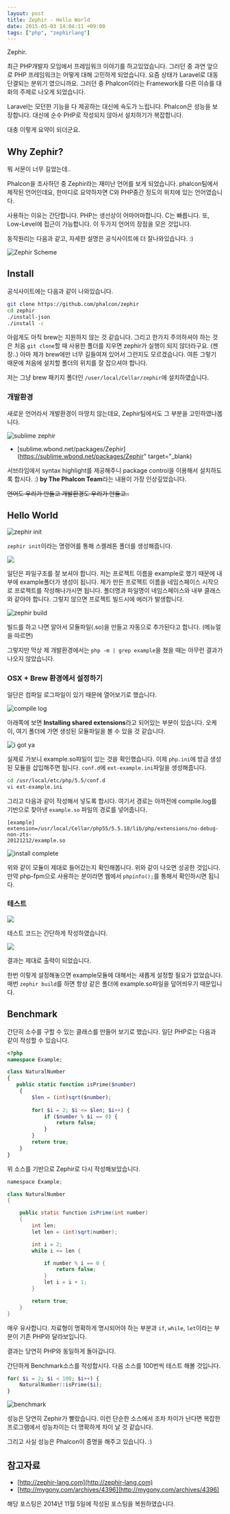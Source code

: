 ```yaml
---
layout: post
title: Zephir - Hello World
date: 2015-05-03 14:04:11 +09:00
tags: ["php", "zephirlang"]
---
```


Zephir.

최근 PHP개발자 모임에서 프레임워크 이야기를 하고있었습니다. 그러던 중 과연 앞으로 PHP 프레임워크는 어떻게 대해
고민하게 되었습니다. 요즘 상태가 Laravel로 대동단결되는 분위기 였으니까요. 그러던 중 Phalcon이라는 Framework를 다른
이슈를 대화의 주제로 나오게 되었습니다.

Laravel는 모던한 기능을 다 제공하는 대신에 속도가 느립니다. Phalcon은 성능을 보장합니다. 대신에 순수 PHP로 작성되지
않아서 설치하기가 복잡합니다.

대충 이렇게 요약이 되더군요.

## Why Zephir?

뭐 서문이 너무 길었는데..

Phalcon을 조사하던 중 Zephir라는 재미난 언어를 보게 되었습니다. phalcon팀에서 제작된 언어인데요, 한마디로 요약하자면
C와 PHP중간 정도의 위치에 있는 언어였습니다. 

사용하는 이유는 간단합니다. PHP는 생선상이 어마어마합니다. C는 빠릅니다. 또, Low-Level에 접근이 가능합니다. 이 두가지
언어의 장점을 모은 것입니다.

동작원리는 다음과 같고, 자세한 설명은 공식사이트에 더 잘나와있습니다. :)

![Zephir Scheme](/images/dev/php/zephir_scheme.png)

## Install

공식사이트에는 다음과 같이 나와있습니다.

```bash
git clone https://github.com/phalcon/zephir
cd zephir
./install-json
./install -c
```

아쉽게도 아직 brew는 지원하지 않는 것 같습니다. 그리고 한가지 주의하셔야 하는 것은 처음 `git clone`할 때 사용한 폴더를
지우면 zephir가 실행이 되지 않더라구요. (젠장..) 아마 제가 brew에만 너무 길들여져 있어서 그런지도 모르겠습니다. 여튼
그렇기 때문에 처음에 설치할 폴더의 위치를 잘 잡으셔야 합니다.

저는 그냥 brew 패키지 폴더인 `/user/local/Cellar/zephir`에 설치하였습니다.

### 개발환경

새로운 언어라서 개발환경이 마땅치 않는데요, Zephir팀에서도 그 부분을 고민하였나봅니다. 

![sublime zephir](/images/dev/php/package_zephir.png)

- [sublime.wbond.net/packages/Zephir](https://sublime.wbond.net/packages/Zephir" target="_blank)

서브라임에서 syntax highlight를 제공해주니 package control을 이용해서 설치하도록 합시다. :) **by The Phalcon
Team**라는 내용이 가장 인상깊었습니다.

~~언어도 우리가 만들고 개발환경도 우리가 만들고..~~

## Hello World

![zephir init](/images/dev/php/zephir_init-1.png)

`zephir init`이라는 명령어를 통해 스켈레톤 폴더를 생성해줍니다.

![](/images/dev/php/zephir-example.png)

일단은 파일구조를 잘 보셔야 합니다. 저는 프로젝트 이름을 example로 했기 때문에 내부에 example폴더가 생성이 됩니다.
제가 만든 프로젝트 이름을 네임스페이스 시작으로 프로젝트를 작성해나가시면 됩니다. 폴더명과 파일명이 네임스페이스와
내부 클래스와 같아야 합니다. 그렇지 않으면 프로젝트 빌드시에 에러가 발생합니다.

![zephir build](/images/dev/php/zephir_build.png)

빌드를 하고 나면 알아서 모듈파일(.so)을 만들고 자동으로 추가된다고 합니다. (메뉴얼을 따르면)

그렇지만 막상 제 개발환경에서는 `php -m | grep example`을 쳤을 때는 아무런 결과가 나오지 않았습니다.

### OSX + Brew 환경에서 설정하기

일단은 컴파일 로그파일이 있기 때문에 열어보기로 했습니다.

![compile log](/images/dev/php/where_is_module.png)

아래쪽에 보면 **Installing shared extensions**라고 되어있는 부분이 있습니다. 오케이, 여기 폴더에 가면 생성된
모듈파일을 볼 수 있을 것 같습니다.

![i got ya](/images/dev/php/module_i_got_ya.png)

실제로 가보니 example.so파일이 있는 것을 확인했습니다. 이제 `php.ini`에 방금 생성된 모듈을 삽입해주면 됩니다.
`conf.d`에 `ext-example.ini`파일을 생성해줍니다.

```bash
cd /usr/local/etc/php/5.5/conf.d
vi ext-example.ini
```

그리고 다음과 같이 작성해서 넣도록 합시다. 여기서 경로는 아까전에 compile.log를 기반으로 찾아낸 `example.so` 파일의
경로를 넣어줍니다.

```
[example]
extension=/usr/local/Cellar/php55/5.5.18/lib/php/extensions/no-debug-non-zts-
20121212/example.so
```

![install complete](/images/dev/php/module_install_confirm.png)

위와 같이 모듈이 제대로 들어갔는지 확인해봅니다. 위와 같이 나오면 성공한 것입니다. 만약 php-fpm으로 사용하는 분이라면
웹에서 `phpinfo();`를 통해서 확인하시면 됩니다.

### 테스트

![](/images/dev/php/zephir_run_1.png)

테스트 코드는 간단하게 작성하였습니다.

![](/images/dev/php/zephir_run_2.png)

결과는 제대로 출력이 되었습니다.

한번 이렇게 설정해놓으면 example모듈에 대해서는 새롭게 설정할 필요가 없었습니다. 매번 `zephir build`를 하면 항상 같은
폴더에 example.so파일을 덮어씌우기 때문입니다.


## Benchmark

간단히 소수를 구할 수 있는 클래스를 만들어 보기로 했습니다. 일단 PHP로는 다음과 같이 작성할 수 있습니다.

```php
<?php
namespace Example;

class NaturalNumber
{
   public static function isPrime($number)
    {
    	$len = (int)sqrt($number);
    	
    	for( $i = 2; $i <= $len; $i++) {
    		if ($number % $i == 0) {
    			return false;
    		}
    	}
    	return true;
    }
}
```

위 소스를 기반으로 Zephir로 다시 작성해보았습니다.

```java
namespace Example;

class NaturalNumber
{

    public static function isPrime(int number)
    {
    	int len;
    	let len = (int)sqrt(number);

    	int i = 2;
    	while i <= len {

    		if number % i == 0 {
    			return false;
    		}
    		let i = i + 1;
    	}

    	return true;
    }
}

```

매우 유사합니다. 자료형이 명확하게 명시되어야 하는 부분과 `if`, `while`, `let`이라는 부분이 기존 PHP와 달라보입니다.

결과는 당연히 PHP와 동일하게 돌아갑니다. 

간단하게 Benchmark소스를 작성합시다. 다음 소스를 100번씩 테스트 해볼 것입니다.

```php
for( $i = 2; $i < 100; $i++) {
	NaturalNumber::isPrime($i);
}
```

![benchmark](/images/dev/php/zephir-benchmark.png)

성능은 당연히 Zephir가 빨랐습니다. 이런 단순한 소스에서 조차 차이가 난다면 복잡한 프로그램에서 성능차이는 더 명확하게
차이 날 것 같습니다.

그리고 사실 성능은 Phalcon이 증명을 해주고 있습니다. :)


## 참고자료

- [http://zephir-lang.com](http://zephir-lang.com)
- [http://mygony.com/archives/4396](http://mygony.com/archives/4396)

해당 포스팅은 2014년 11월 5일에 작성된 포스팅을 복원하였습니다.
